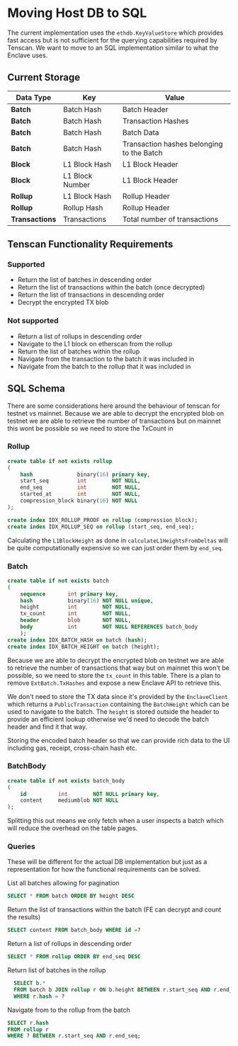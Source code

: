 # Moving Host DB to SQL 

The current implementation uses the `ethdb.KeyValueStore` which provides fast access but is not sufficient for the 
querying capabilities required by Tenscan. We want to move to an SQL implementation similar to what the Enclave uses.

## Current Storage 
| Data Type        | Key             | Value                                     |
|------------------|-----------------|-------------------------------------------|
| **Batch**        | Batch Hash      | Batch Header                              |
| **Batch**        | Batch Hash      | Transaction Hashes                        |
| **Batch**        | Batch Hash      | Batch Data                                |
| **Batch**        | Batch Hash      | Transaction hashes belonging to the Batch |
| **Block**        | L1 Block Hash   | L1 Block Header                           |
| **Block**        | L1 Block Number | L1 Block Header                           |
| **Rollup**       | L1 Block Hash   | Rollup Header                             |
| **Rollup**       | Rollup Hash     | Rollup Header                             |
| **Transactions** | Transactions    | Total number of transactions              |

## Tenscan Functionality Requirements

### Supported
* Return the list of batches in descending order 
* Return the list of transactions within the batch (once decrypted)
* Return the list of transactions in descending order 
* Decrypt the encrypted TX blob

### Not supported
* Return a list of rollups in descending order
* Navigate to the L1 block on etherscan from the rollup
* Return the list of batches within the rollup
* Navigate from the transaction to the batch it was included in
* Navigate from the batch to the rollup that it was included in

## SQL Schema

There are some considerations here around the behaviour of tenscan for testnet vs mainnet. Because we are able to decrypt 
the encrypted blob on testnet we are able to retrieve the number of transactions but on mainnet this wont be possible so 
we need to store the TxCount in 

### Rollup
```sql
create table if not exists rollup
(
    hash              binary(16) primary key,
    start_seq         int        NOT NULL,
    end_seq           int        NOT NULL,
    started_at        int        NOT NULL,
    compression_block binary(16) NOT NULL
);

create index IDX_ROLLUP_PROOF on rollup (compression_block);
create index IDX_ROLLUP_SEQ on rollup (start_seq, end_seq);
```

Calculating the `L1BlockHeight` as done in `calculateL1HeightsFromDeltas` will be quite computationally expensive so we 
can just order them by `end_seq`.

### Batch 
```sql
create table if not exists batch
(
    sequence       int primary key,
    hash           binary(16) NOT NULL unique,
    height         int        NOT NULL,
    tx_count       int        NOT NULL,
    header         blob       NOT NULL,
    body           int        NOT NULL REFERENCES batch_body
    );
create index IDX_BATCH_HASH on batch (hash);
create index IDX_BATCH_HEIGHT on batch (height);
```

Because we are able to decrypt the encrypted blob on testnet we are able to retrieve the number of transactions that way
 but on mainnet this won't be possible, so we need to store the `tx_count` in this table. There is a plan to remove 
 `ExtBatch.TxHashes` and expose a new Enclave API to retrieve this. 

We don't need to store the TX data since it's provided by the `EnclaveClient` which returns a `PublicTransaction`
containing the `BatchHeight` which can be used to navigate to the batch. The `height` is stored outside the header to 
provide an efficient lookup otherwise we'd need to decode the batch header and find it that way. 

Storing the encoded batch header so that we can provide rich data to the UI including gas, receipt, cross-chain hash etc.   

### BatchBody
```sql
create table if not exists batch_body
(
    id          int        NOT NULL primary key,
    content     mediumblob NOT NULL
);

```

Splitting this out means we only fetch when a user inspects a batch which will reduce the overhead on the table pages. 


### Queries
These will be different for the actual DB implementation but just as a representation for how the functional requirements 
can be solved.  

List all batches allowing for pagination 
```sql 
SELECT * FROM batch ORDER BY height DESC
``` 

Return the list of transactions within the batch (FE can decrypt and count the results)
```sql 
SELECT content FROM batch_body WHERE id =?
```

Return a list of rollups in descending order
```sql 
SELECT * FROM rollup ORDER BY end_seq DESC
```

Return list of batches in the rollup
```sql
  SELECT b.* 
  FROM batch b JOIN rollup r ON b.height BETWEEN r.start_seq AND r.end_seq
  WHERE r.hash = ?
```
Navigate from to the rollup from the batch
```sql
SELECT r.hash
FROM rollup r
WHERE ? BETWEEN r.start_seq AND r.end_seq;
```
